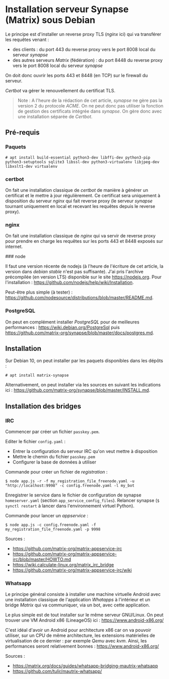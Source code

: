 Installation serveur Synapse (Matrix) sous Debian
=================================================

Le principe est d'installer un reverse proxy TLS (*nginx* ici) qui va
transférer les requêtes venant :

- des clients : du port 443 du reverse proxy vers le port 8008 local du
  serveur *synapse*
- des autres serveurs *Matrix* (fédération) : du port 8448 du reverse proxy
  vers le port 8008 local du serveur *synapse*

On doit donc ouvrir les ports 443 et 8448 (en TCP) sur le firewall du serveur.

*Certbot* va gérer le renouvellement du certificat TLS.

> Note : A l'heure de la rédaction de cet article, *synapse* ne gère pas la
  version 2 du protocole *ACME*. On ne peut donc pas utiliser la fonction de
  gestion des certificats intégrée dans *synapse*. On gère donc avec une
  installation séparée de *Certbot*.


## Pré-requis

### Paquets

```
# apt install build-essential python3-dev libffi-dev python3-pip python3-setuptools sqlite3 libssl-dev python3-virtualenv libjpeg-dev libxslt1-dev virtualenv
```

### certbot

On fait une installation classique de *certbot* de manière à générer un
certificat et le mettre à jour régulièrement. Ce certificat sera uniquement à
disposition du serveur *nginx* qui fait reverse proxy (le serveur *synapse*
tournant uniquement en local et recevant les requêtes depuis le reverse
proxy).

### nginx

On fait une installation classique de *nginx* qui va servir de reverse proxy
pour prendre en charge les requêtes sur les ports 443 et 8448 exposés sur
internet.

### node

Il faut une version récente de nodejs (à l'heure de l'écriture de cet article,
la version dans *debian stable* n'est pas suffisante). J'ai pris l'archive
précompilée (en version LTS) disponible sur le site <https://nodejs.org>.
Pour l'installation : <https://github.com/nodejs/help/wiki/Installation>.

Peut-être plus simple (à tester) :
<https://github.com/nodesource/distributions/blob/master/README.md>.

### PostgreSQL

On peut en complément installer *PostgreSQL* pour de meilleures performances :
<https://wiki.debian.org/PostgreSql> puis
<https://github.com/matrix-org/synapse/blob/master/docs/postgres.md>.

## Installation

Sur Debian 10, on peut installer par les paquets disponibles dans les dépôts :
```
# apt install matrix-synapse
```

Alternativement, on peut installer via les sources en suivant les indications
ici : <https://github.com/matrix-org/synapse/blob/master/INSTALL.md>.

## Installation des bridges

### IRC

Commencer par créer un fichier `passkey.pem`.

Editer le fichier `config.yaml` :

- Entrer la configuration du serveur IRC qu'on veut mettre à disposition
- Mettre le chemin du fichier `passkey.pem`
- Configurer la base de données à utiliser

Commande pour créer un fichier de *registration* :
```
$ node app.js -r -f my_registration_file_freenode.yaml -u "http://localhost:9998" -c config.freenode.yaml -l my_bot
```

Enregistrer le service dans le fichier de configuration de synapse
`homeserver.yaml` (section `app_service_config_files`).
Relancer synapse (`$ synctl restart` à lancer dans l'environnement virtuel
Python).

Commande pour lancer un *appservice* :
```
$ node app.js -c config.freenode.yaml -f my_registration_file_freenode.yaml -p 9998
```

Sources :

* <https://github.com/matrix-org/matrix-appservice-irc>
* <https://github.com/matrix-org/matrix-appservice-irc/blob/master/HOWTO.md>
* <https://wiki.calculate-linux.org/matrix_irc_bridge>
* <https://github.com/matrix-org/matrix-appservice-irc/wiki>

### Whatsapp

Le principe général consiste à installer une machine virtuelle Android avec
une installation classique de l'application *Whatapps* à l'intérieur et un
bridge *Matrix* qui va communiquer, via un bot, avec cette application.

Le plus simple est de tout installer sur le même serveur GNU/Linux. On peut
trouver une VM Android x86 (LineageOS) ici : <https://www.android-x86.org/>

C'est idéal d'avoir un Android pour architecture x86 car on va pouvoir
utiliser, sur un CPU de même architecture, les extensions matérielles de
virtualisation de ce dernier : par exemple *Qemu* avec *kvm*.
Ainsi, les performances seront relativement bonnes :
<https://www.android-x86.org/>

Sources :

* <https://matrix.org/docs/guides/whatsapp-bridging-mautrix-whatsapp>
* <https://github.com/tulir/mautrix-whatsapp/>
